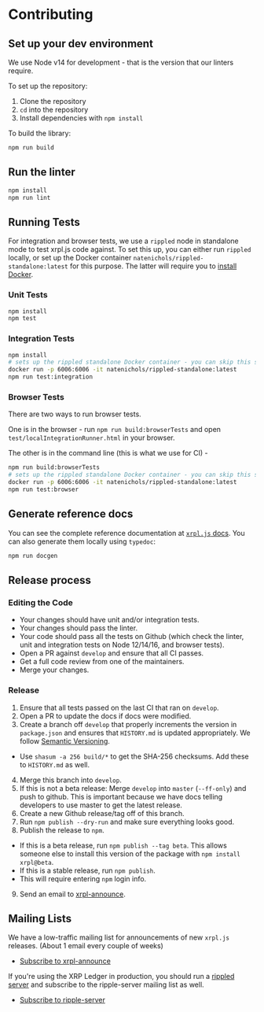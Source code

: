 # Contributing

## Set up your dev environment

We use Node v14 for development - that is the version that our linters require.

To set up the repository:
1. Clone the repository
2. `cd` into the repository
3. Install dependencies with `npm install`

To build the library:
```bash
npm run build
```

## Run the linter

```bash
npm install
npm run lint
```

## Running Tests

For integration and browser tests, we use a `rippled` node in standalone mode to test xrpl.js code against. To set this up, you can either run `rippled` locally, or set up the Docker container `natenichols/rippled-standalone:latest` for this purpose. The latter will require you to [install Docker](https://docs.docker.com/get-docker/).

### Unit Tests

```bash
npm install
npm test
```

### Integration Tests

```bash
npm install
# sets up the rippled standalone Docker container - you can skip this step if you already have it set up
docker run -p 6006:6006 -it natenichols/rippled-standalone:latest
npm run test:integration
```

### Browser Tests

There are two ways to run browser tests.

One is in the browser - run `npm run build:browserTests` and open `test/localIntegrationRunner.html` in your browser.

The other is in the command line (this is what we use for CI) -

```bash
npm run build:browserTests
# sets up the rippled standalone Docker container - you can skip this step if you already have it set up
docker run -p 6006:6006 -it natenichols/rippled-standalone:latest
npm run test:browser
```

## Generate reference docs

You can see the complete reference documentation at [`xrpl.js` docs](js.xrpl.org). You can also generate them locally using `typedoc`:

```bash
npm run docgen
```

## Release process

### Editing the Code

* Your changes should have unit and/or integration tests.
* Your changes should pass the linter.
* Your code should pass all the tests on Github (which check the linter, unit and integration tests on Node 12/14/16, and browser tests).
* Open a PR against `develop` and ensure that all CI passes.
* Get a full code review from one of the maintainers.
* Merge your changes.

### Release

1. Ensure that all tests passed on the last CI that ran on `develop`.
2. Open a PR to update the docs if docs were modified.
3. Create a branch off `develop` that properly increments the version in `package.json` and ensures that `HISTORY.md` is updated appropriately. We follow [Semantic Versioning](https://semver.org/spec/v2.0.0.html).
  * Use `shasum -a 256 build/*` to get the SHA-256 checksums. Add these to `HISTORY.md` as well.
4. Merge this branch into `develop`.
5. If this is not a beta release: Merge `develop` into `master` (`--ff-only`) and push to github. This is important because we have docs telling developers to use master to get the latest release.
6. Create a new Github release/tag off of this branch.
7. Run `npm publish --dry-run` and make sure everything looks good.
8. Publish the release to `npm`.
  * If this is a beta release, run `npm publish --tag beta`. This allows someone else to install this version of the package with `npm install xrpl@beta`.
  * If this is a stable release, run `npm publish`.
  * This will require entering `npm` login info.
9. Send an email to [xrpl-announce](https://groups.google.com/g/xrpl-announce).

## Mailing Lists
We have a low-traffic mailing list for announcements of new `xrpl.js` releases. (About 1 email every couple of weeks)

+ [Subscribe to xrpl-announce](https://groups.google.com/g/xrpl-announce)

If you're using the XRP Ledger in production, you should run a [rippled server](https://github.com/ripple/rippled) and subscribe to the ripple-server mailing list as well.

+ [Subscribe to ripple-server](https://groups.google.com/g/ripple-server)

